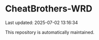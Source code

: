 # CheatBrothers-WRD

Last updated: 2025-07-02 13:16:34

This repository is automatically maintained.
